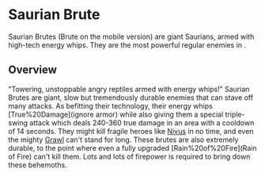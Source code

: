 # Saurian Brute

Saurian Brutes (Brute on the mobile version) are giant Saurians, armed with high-tech energy whips. They are the most powerful regular enemies in .
## Overview

"Towering, unstoppable angry reptiles armed with energy whips!"
Saurian Brutes are giant, slow but tremendously durable enemies that can stave off many attacks. As befitting their technology, their energy whips [True%20Damage](ignore armor) while also giving them a special triple-swing attack which deals 240-360 true damage in an area with a cooldown of 14 seconds. They might kill fragile heroes like [Nivus](Nivus) in no time, and even the mighty [Grawl](Grawl) can't stand for long. These brutes are also extremely durable, to the point where even a fully upgraded [Rain%20of%20Fire](Rain of Fire) can't kill them. Lots and lots of firepower is required to bring down these behemoths.
